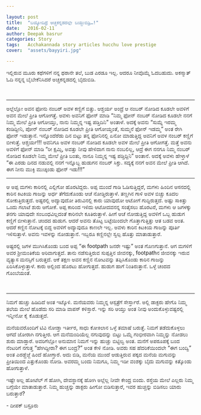 ```yaml
---

layout: post
title:  "ಬಯ್ಯೋದಿದ್ರೆ ಅಚ್ಚಕನ್ನಡದಲ್ಲೇ ಬಯ್ದುಬಿಡ್ರಿ…!"
date:   2016-02-11
author: Deepak basrur
categories: Story
tags:	Acchakannada story articles hucchu love prestige
cover:  "assets/bayyiri.jpg"

---
```


ಇಲ್ಲಿರುವ ಮೂರು ಕಥೆಗಳಿಗೆ ನನ್ನ ಥರಾನೇ ತಲೆ, ಬುಡ ಎರಡೂ ಇಲ್ಲ. ಆದರೂ ನೀವೊಮ್ಮೆ ಓದಬಹುದು. ಅಕಸ್ಮಾತ್ ಓದಿ ನನ್ನನ್ನ ಬೈಬೇಕೆನಿಸಿದರೆ ಅಚ್ಚಕನ್ನಡದಲ್ಲಿ ಬೈದುಬಿಡಿ.
<!--more-->
<br>
<hr>
ಅಲ್ಲೆಲ್ಲೋ ಅವನ ಫೋನು ನಂಬರ್ ಅವಳ ಕಣ್ಣಿಗೆ ಬಿತ್ತು. ಆಶ್ಚರ್ಯ ಅಂದ್ರೆ ಆ ನಂಬರ್ ನೋಡಿದ ಕೂಡಲೇ ಅವಳಿಗೆ ಅವನ ಮೇಲೆ ಪ್ರೀತಿ ಆಗೋಗತ್ತೆ. ಅವಳು ಅವನಿಗೆ ಫೋನ್ ಮಾಡಿ “ನಿಮ್ಮ ಫೋನ್ ನಂಬರ್ ನೋಡಿದ ಕೂಡಲೇ ನನಗೆ ನಿಮ್ಮ ಮೇಲೆ ಪ್ರೀತಿ ಆಗೋಯ್ತು, ನಾನು ನಿಮ್ಮನ್ನ ಇಷ್ಟ ಪಡ್ತಿದಿನಿ” ಅಂತಾಳೆ. ಅದಕ್ಕೆ ಅವನು “ಸುಮ್ನೆ ಇರಮ್ಮ ಕಂಡಿದ್ದೀನಿ, ಪೋನ್ ನಂಬರ್ ನೋಡಿದ ಕೂಡಲೇ ಪ್ರೀತಿ ಆಗೋಯ್ತಂತೆ, ಸುಮ್ಮನೆ ಫೋನ್ ಇಡಮ್ಮ” ಅಂತ ರೇಗಿ ಫೋನ್ ಇಡುತ್ತಾನೆ. ಇನ್ನೊಂದೆರೆಡು ದಿನ ಬಿಟ್ಟು ತನ್ನ ಫೋನಿನಲ್ಲಿ ಏನೋ ಮಾಡುತ್ತಿದ್ದ ಅವನಿಗೆ ಅವಳ ನಂಬರ್ ಕಣ್ಣಿಗೆ ಬೀಳುತ್ತೆ. ಆಶ್ಚರ್ಯ!!! ಅವನಿಗೂ ಅವಳ ನಂಬರ್ ನೋಡಿದ ಕೂಡಲೇ ಅವಳ ಮೇಲೆ ಪ್ರೀತಿ ಆಗೋಗತ್ತೆ. ಮತ್ತೆ ಅವನು ಅವಳಿಗೆ ಫೋನ್ ಮಾಡಿ “ರೀ ಕ್ಷಮ್ಸಿ, ಅವತ್ತು ನೀವು ಹೇಳಿದಾಗ ನಾನು ನಂಬಲಿಲ್ಲ, ಆದ್ರೆ ಈಗ ನನಗೂ ನಿಮ್ಮ ನಂಬರ್ ನೋಡಿದ ಕೂಡಲೇ ನಿಮ್ಮ ಮೇಲೆ ಪ್ರೀತಿ ಬಂತು, ನಾನೂ ನಿಮ್ಮನ್ನ ಇಷ್ಟ ಪಡ್ತಿದ್ದಿನಿ” ಅಂತಾನೆ. ಅದಕ್ಕೆ ಅವಳು ಹೇಳ್ತಾಳೆ “ಈ ಎರಡು ದಿನದ ನಡುವಲ್ಲಿ ನನಗೆ ಇನ್ನೊಬ್ಬ ಹುಡುಗನ ನಂಬರ್ ಸಿಕ್ತು. ಸದ್ಯಕ್ಕೆ ನನಗೆ ಅವನ ಮೇಲೆ ಪ್ರೀತಿ ಆಗಿದೆ. ಈಗ ನೀನು ಮುಕ್ಳಿ ಮುಚ್ಕಂಡು ಫೋನ್ ಇಡು!!!”
<br>
<hr>
ಆ ಅಪ್ಪ ಮಗಳು ಕಾರಿನಲ್ಲಿ ಎಲ್ಲಿಗೋ ಹೊರಟಿದ್ದರು. ಅಪ್ಪ ಮುಂದೆ ಗಾಡಿ ಓಡಿಸುತ್ತಿದ್ದರೆ, ಮಗಳು ಹಿಂದಿನ ಆಸನದಲ್ಲಿ ಕಾರಿನ ಕಿಟಕಿಯ ಗಾಜನ್ನು ಅರ್ಧ ತೆಗೆದುಕೊಂಡು ಆಚೆ ನೋಡ್ತಿರುತ್ತಾಳೆ. ತಣ್ಣಗಿನ ಗಾಳಿ ಅವಳ ಬಿಚ್ಚು ಕೂದಲ ಸೋಕುತ್ತಿರುತ್ತದೆ. ಅಷ್ಟರಲ್ಲಿ ಅದ್ಯಾವುದೋ ತಿರುವಿನಲ್ಲಿ ಕಾರು ಯಾವುದೋ ಆಟೋಗೆ ಗುದ್ದಿರುತ್ತದೆ. ಅಷ್ಟು ಸಾಕಿತ್ತು ಒಂದು ಗಲಾಟೆ ಶುರು ಆಗೋಕೆ. ಅಪ್ಪ ಕಾರಿಂದ ಇಳಿದು ಆಟೋದವನನ್ನ ಸಂತೈಸಲು ಹೊರಟರೆ, ಮಗಳು ಆ ಜಗಳಕ್ಕು ತನಗು ಯಾವುದೇ ಸಂಬಂಧವಿಲ್ಲದಂತೆ ಕಾರಿನಲೇ ಕೂತಿರುತ್ತಾಳೆ. ಹೀಗೆ ಆಚೆ ನೋಡುತ್ತಿದ್ದ ಅವಳಿಗೆ ಒಬ್ಬ ಹುಡುಗ ಕಣ್ಣಿಗೆ ಬೀಳುತ್ತಾನೆ. ಚಂದದ ಹುಡುಗ. ಆದರೆ ಅವನು ತೊಟ್ಟ ಬಟ್ಟೆಯಿಂದಲೇ ಗೊತ್ತಾಗುತ್ತಿತ್ತು ಆತ ಬಡವ ಅಂತ. ಆದರೆ ಕಣ್ಣಿನ ನೋಟಕ್ಕೆ ಬಿದ್ದ ಅವಳಿಗೆ ಅದ್ಯಾವುದೂ ಕಾಣಲೇ ಇಲ್ಲ. ಅವಳು ಕಾರಿನ ಕಿಟಕಿಯ ಗಾಜನ್ನು ಪೂರ್ತಿ ಇಳಿಸುತ್ತಾಳೆ. ಅವನು ಇವಳನ್ನು ನೋಡುತ್ತಾನೆ. ಇಬ್ಬರೂ ಕಣ್ಣಿನಲ್ಲೇ ಸ್ವಲ್ಪ ಹೊತ್ತು ಮಾತಾಡುತ್ತಾರೆ.

ಅಷ್ಟರಲ್ಲಿ ಜಗಳ ಮುಗಿಸಿಕೊಂಡು ಬಂದ ಅಪ್ಪ “ಈ footpath ಜನರೇ ಇಷ್ಟು” ಅಂತ ಗೊಣಗುತ್ತಾನೆ. ಆಗ ಮಗಳಿಗೆ ಅವರ ಶ್ರೀಮಂತಿಕೆಯ ಅರಿವಾಗುತ್ತದೆ. ತಾನು ನಡೆಸುತ್ತಿರುವ ಸುಪ್ಪತ್ತಿನ ಜೀವನಕ್ಕು, footpathನ ಜೀವನಕ್ಕು ಇರುವ ವ್ಯತ್ಯಾಸ ಮನಸ್ಸಿಗೆ ಬರುತ್ತದೆ. ಆಕೆ ತಕ್ಷಣ ಅವನ ಕಣ್ಣಿನ ನೋಟವನ್ನು ತಪ್ಪಿಸಿಕೊಂಡು ಕಾರಿನ ಗಾಜನ್ನು ಏರಿಸಿಕೊಳ್ಳುತ್ತಾಳೆ. ಕಾರು ಅಲ್ಲಿಂದ ಹೊರಟು ಹೋಗುತ್ತದೆ. ಹುಡುಗ ಹಾಗೆ ನಿಂತಿರುತ್ತಾನೆ. ಒಳ್ಳೆ ಚಂದದ ಗೊಂಬೆಯಂತೆ.

<br>
<hr>
ನಿಮಗೆ ಹುಚ್ಚು ಹಿಡಿದಿದೆ ಅಂತ ಇಟ್ಕೊಳಿ. ಮನೆಯವರು ನಿಮ್ಮನ್ನ ಆಸ್ಪತ್ರೆಗೆ ಸೇರ್ಸ್ತಾರೆ. ಅಲ್ಲಿ ಡಾಕ್ಟರು ಹೇಗೊ ನಿಮ್ಮ ತಲೆಯ ಮೇಲೆ ಹೊಡೆದು ಸರಿ ಮಾಡಿ ವಾಪಸ್ ಕಳಿಸ್ತಾರೆ. ಇನ್ನು ಸರಿ ಆಯ್ತು ಅಂತ ನೀವು ಅಂದುಕೊಳ್ಳುವಷ್ಟರಲ್ಲಿ ಇನ್ನೀನೋ ಕೈ ಕೊಡುತ್ತದೆ.

ಮನೆಯವರೊಂದಿಗೆ ಟಿವಿ ನೋಡ್ತಾ ಇರ್ತೀರ, ಸಾಧು ಕೋಕಿಲಾನ ಒಳ್ಳೆ ತಮಾಷೆ ಬರುತ್ತೆ. ನಿಮಗೆ ತಡೆದುಕೊಳ್ಳಲು ಆಗದೆ ಜೋರಾಗಿ ನಗುತ್ತೀರ. ಆಗ ಮನೆಮಂದಿಯೆಲ್ಲ ನಗುವುದನ್ನು ಬಿಟ್ಟು ಒಮ್ಮೆ ಗಂಭೀರವಾಗಿ ನಿಮ್ಮನ್ನು ನೋಡಲು ಶುರು ಮಾಡ್ತಾರೆ. ಅವರಿಗೆಲ್ಲೋ ಅನುಮಾನ ನಿಮಗೆ ಇನ್ನು ಹುಚ್ಚು ಬಿಟ್ಟಿಲ್ವ ಅಂತ. ಮನೆಗೆ ಅಪರೂಪಕ್ಕೆ ಬಂದ ನೆಂಟರಿಗೆ ನಗುತ್ತ “ಹೇಗಿದ್ದೀರಾ? ಈಗ ಬಂದ್ರ?” ಅಂತ ಕೇಳಿ ನೋಡಿ. ಅವರು ಸಹ ಹೆದರಿಕೆಯಿಂದಲೇ “ಈಗ ಬಂದ್ವಿ” ಅಂತ ಎರಡ್ಹೆಜ್ಜೆ ಹಿಂದೆ ಹೋಗ್ತಾರೆ. ಅದು ಬಿಡಿ, ಮನೆಯ ಮುಂದೆ ಆಡುತ್ತಿರುವ ಪಕ್ಕದ ಮನೆಯ ಮಗುವನ್ನು ಪ್ರೀತಿಯಿಂದ ಎತ್ತುಕೊಂಡು ನೋಡಿ. ಅವರಮ್ಮ ಬಂದು ನಿಮಗೂ, ನಿಮ್ಮ ಇಡೀ ವಂಶಕ್ಕು ಬೈದು ಮಗುವನ್ನು ಕಿತ್ಕೊಂಡು ಹೋಗುತ್ತಾಳೆ.

ಇಷ್ಟೇ ಅಲ್ಲ ಹೋಟೆಲ್ ಗೆ ಹೋಗಿ, ದೇವಸ್ಥಾನಕ್ಕೆ ಹೋಗಿ ಅಲ್ಲೆಲ್ಲ ನೀವೇ ಕೇಂದ್ರ ಬಿಂದು. ರಸ್ತೆಯ ಮೇಲೆ ಎಲ್ಲರು ನಿಮ್ಮ ಬಗ್ಗೆಯೇ ಮಾತಾಡುತ್ತಾರೆ. ನಿಮ್ಮ ಹುಚ್ಚನ್ನು ಡಾಕ್ಟರು ಹೀಗೋ ಬಿಡಿಸುತ್ತಾರೆ, ಇವರ ಹುಚ್ಚನ್ನು ಬಿಡಿಸಲು ಯಾರು ಬರುತ್ತಾರೆ?

<p>- ದೀಪಕ್ ಬಸ್ರೂರು</p>
